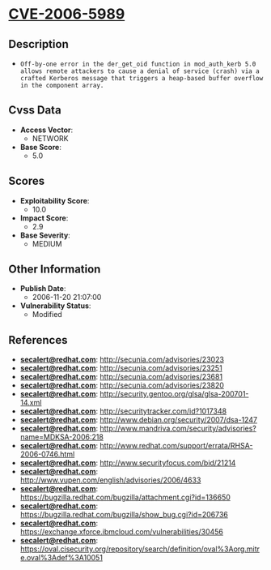 
# [CVE-2006-5989](https://cve.mitre.org/cgi-bin/cvename.cgi?name=CVE-2006-5989)

## Description

- `Off-by-one error in the der_get_oid function in mod_auth_kerb 5.0 allows remote attackers to cause a denial of service (crash) via a crafted Kerberos message that triggers a heap-based buffer overflow in the component array.`

## Cvss Data

- **Access Vector**:
  - NETWORK
- **Base Score**:
  - 5.0

## Scores

- **Exploitability Score**:
  - 10.0
- **Impact Score**:
  - 2.9
- **Base Severity**:
  - MEDIUM

## Other Information

- **Publish Date**:
  - 2006-11-20 21:07:00
- **Vulnerability Status**:
  - Modified

## References

- **secalert@redhat.com**: http://secunia.com/advisories/23023
- **secalert@redhat.com**: http://secunia.com/advisories/23251
- **secalert@redhat.com**: http://secunia.com/advisories/23681
- **secalert@redhat.com**: http://secunia.com/advisories/23820
- **secalert@redhat.com**: http://security.gentoo.org/glsa/glsa-200701-14.xml
- **secalert@redhat.com**: http://securitytracker.com/id?1017348
- **secalert@redhat.com**: http://www.debian.org/security/2007/dsa-1247
- **secalert@redhat.com**: http://www.mandriva.com/security/advisories?name=MDKSA-2006:218
- **secalert@redhat.com**: http://www.redhat.com/support/errata/RHSA-2006-0746.html
- **secalert@redhat.com**: http://www.securityfocus.com/bid/21214
- **secalert@redhat.com**: http://www.vupen.com/english/advisories/2006/4633
- **secalert@redhat.com**: https://bugzilla.redhat.com/bugzilla/attachment.cgi?id=136650
- **secalert@redhat.com**: https://bugzilla.redhat.com/bugzilla/show_bug.cgi?id=206736
- **secalert@redhat.com**: https://exchange.xforce.ibmcloud.com/vulnerabilities/30456
- **secalert@redhat.com**: https://oval.cisecurity.org/repository/search/definition/oval%3Aorg.mitre.oval%3Adef%3A10051
